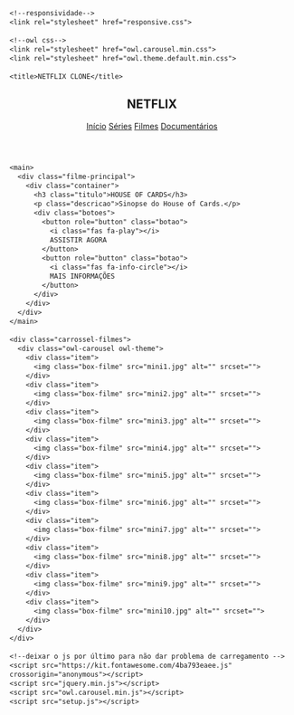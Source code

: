 <!DOCTYPE html>
<html lang="pt-br">
  <head>
    <meta charset="utf-8">
    <meta name="viewport" content="width=device-width, initial-scale=1.0">
    <link rel="stylesheet" href="main.css">
    <!--SEMPRE ACESSE O CONSOLE NO INSPECIONAR DO GOOGLE PARA AVERIGUAR ERROS!!-->

    <!--responsividade-->
    <link rel="stylesheet" href="responsive.css">
    
    <!--owl css-->
    <link rel="stylesheet" href="owl.carousel.min.css">
    <link rel="stylesheet" href="owl.theme.default.min.css">
    
    <title>NETFLIX CLONE</title>
  </head>
  <body>
    <header>
      <div class="container">
        <h2 class="logo">NETFLIX</h2>
        <nav>
          <a href="#">Início</a>
          <a href="#">Séries</a>
          <a href="#">Filmes</a>
          <a href="#">Documentários</a>
        </nav>
      </div>
    </header>

    <main>
      <div class="filme-principal">
        <div class="container">
          <h3 class="titulo">HOUSE OF CARDS</h3>
          <p class="descricao">Sinopse do House of Cards.</p>
          <div class="botoes">
            <button role="button" class="botao">
              <i class="fas fa-play"></i>
              ASSISTIR AGORA
            </button>
            <button role="button" class="botao">
              <i class="fas fa-info-circle"></i>
              MAIS INFORMAÇÕES
            </button>
          </div>
        </div>
      </div>
    </main>
    
    <div class="carrossel-filmes">
      <div class="owl-carousel owl-theme">
        <div class="item">
          <img class="box-filme" src="mini1.jpg" alt="" srcset="">
        </div>
        <div class="item">
          <img class="box-filme" src="mini2.jpg" alt="" srcset="">
        </div>
        <div class="item">
          <img class="box-filme" src="mini3.jpg" alt="" srcset="">
        </div>
        <div class="item">
          <img class="box-filme" src="mini4.jpg" alt="" srcset="">
        </div>
        <div class="item">
          <img class="box-filme" src="mini5.jpg" alt="" srcset="">
        </div>
        <div class="item">
          <img class="box-filme" src="mini6.jpg" alt="" srcset="">
        </div>
        <div class="item">
          <img class="box-filme" src="mini7.jpg" alt="" srcset="">
        </div>
        <div class="item">
          <img class="box-filme" src="mini8.jpg" alt="" srcset="">
        </div>
        <div class="item">
          <img class="box-filme" src="mini9.jpg" alt="" srcset="">
        </div>
        <div class="item">
          <img class="box-filme" src="mini10.jpg" alt="" srcset="">
        </div>
      </div>
    </div>
    
    <!--deixar o js por último para não dar problema de carregamento -->
    <script src="https://kit.fontawesome.com/4ba793eaee.js" crossorigin="anonymous"></script>
    <script src="jquery.min.js"></script>
    <script src="owl.carousel.min.js"></script>
    <script src="setup.js"></script>

  </body>
</html>